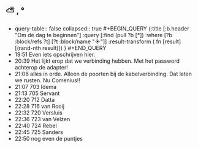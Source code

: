 ## ⛅ , °
- query-table:: false
  collapsed:: true
  #+BEGIN_QUERY 
  {:title [:b.header "Om de dag te beginnen"]
   :query [:find (pull ?b [*])
     :where 
       [?b :block/refs ?t]
       [?t :block/name "☀️"]]
   :result-transform ( fn [result] [(rand-nth result)])
  }
  #+END_QUERY
- 19:51 Even iets opschrijven hier.
- 20:39 Het lijkt erop dat we verbinding hebben. Met het password achterop de adapter!
- 21:06 alles in orde. Alleen de poorten bij de kabelverbinding. Dat laten we rusten. Nu Comenius!!
- 21:07 703 Idema
- 21:13 705 Servant
- 22:20 712 Datta
- 22:28 716 van Rooij
- 22:32 720 Versluis
- 22:36 723 van Velzen
- 22:40 724 Rebel
- 22:45 725 Sanders
- 22:50 nog even de puntjes